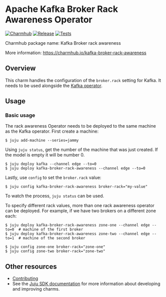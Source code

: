 # Apache Kafka Broker Rack Awareness Operator

[![Charmhub](https://charmhub.io/kafka-broker-rack-awareness/badge.svg)](https://charmhub.io/kafka-broker-rack-awareness)
[![Release](https://github.com/canonical/kafka-broker-rack-awareness-operator/actions/workflows/release.yaml/badge.svg)](https://github.com/canonical/kafka-broker-rack-awareness-operator/actions/workflows/release.yaml)
[![Tests](https://github.com/canonical/kafka-broker-rack-awareness-operator/actions/workflows/ci.yaml/badge.svg?branch=main)](https://github.com/canonical/kafka-broker-rack-awareness-operator/actions/workflows/ci.yaml)

Charmhub package name: Kafka Broker rack awareness

More information: https://charmhub.io/kafka-broker-rack-awareness

## Overview

This charm handles the configuration of the `broker.rack` setting for Kafka. It needs to be used alongside the [Kafka operator](https://charmhub.io/kafka).

## Usage

### Basic usage

The rack awareness Operator needs to be deployed to the same machine as the Kafka operator. First create a machine:

```shell
$ juju add-machine --series=jammy
```

Using `juju status`, get the number of the machine that was just created. If the model is empty it will be number 0.

```shell
$ juju deploy kafka --channel edge --to=0
$ juju deploy kafka-broker-rack-awareness --channel edge --to=0
```

Lastly, use `config` to set the `broker.rack` value:

```shell
$ juju config kafka-broker-rack-awareness broker-rack="my-value"
```

To watch the process, `juju status` can be used.

To specify different rack values, more than one rack awareness operator can be deployed. For example, if we have two brokers on a different zone each:

```shell
$ juju deploy kafka-broker-rack-awareness zone-one --channel edge --to=0  # machine of the first broker
$ juju deploy kafka-broker-rack-awareness zone-two --channel edge --to=1  # machine of the second broker

$ juju config zone-one broker-rack="zone-one"
$ juju config zone-two broker-rack="zone-two"
```

## Other resources

- [Contributing](CONTRIBUTING.md) <!-- or link to other contribution documentation -->
- See the [Juju SDK documentation](https://juju.is/docs/sdk) for more information about developing and improving charms.
